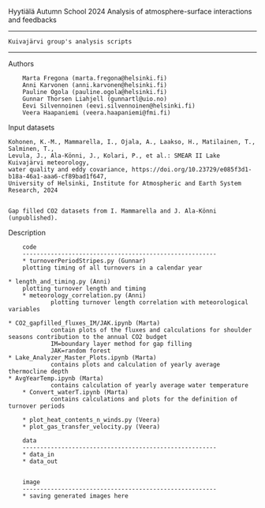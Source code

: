 
Hyytiälä Autumn School 2024 
Analysis of atmosphere-surface interactions and feedbacks

-------------------------------------------------------------
	Kuivajärvi group's analysis scripts
-------------------------------------------------------------

Authors

        Marta Fregona (marta.fregona@helsinki.fi)
        Anni Karvonen (anni.karvonen@helsinki.fi)
        Pauline Ogola (pauline.ogola@helsinki.fi)
        Gunnar Thorsen Liahjell (gunnartl@uio.no)
        Eevi Silvennoinen (eevi.silvennoinen@helsinki.fi)
        Veera Haapaniemi (veera.haapaniemi@fmi.fi)


Input datasets

	Kohonen, K.-M., Mammarella, I., Ojala, A., Laakso, H., Matilainen, T., Salminen, T., 
	Levula, J., Ala-Könni, J., Kolari, P., et al.: SMEAR II Lake Kuivajärvi meteorology,
	water quality and eddy covariance, https://doi.org/10.23729/e085f3d1-b18a-46a1-aaa6-cf89bad1f647,
	University of Helsinki, Institute for Atmospheric and Earth System Research, 2024


	Gap filled CO2 datasets from I. Mammarella and J. Ala-Könni (unpublished).


Description


        code
        -------------------------------------------------------
        * turnoverPeriodStripes.py (Gunnar)
		plotting timing of all turnovers in a calendar year

	* length_and_timing.py (Anni)
		plotting turnover length and timing
        * meteorology_correlation.py (Anni)
                plotting turnover length correlation with meteorological variables

	* CO2_gapfilled_fluxes_IM/JAK.ipynb (Marta)
                contain plots of the fluxes and calculations for shoulder seasons contribution to the annual CO2 budget
                IM=boundary layer method for gap filling
                JAK=random forest
	* Lake_Analyzer_Master_Plots.ipynb (Marta)
                contains plots and calculation of yearly average thermocline depth
	* AvgYearTemp.ipynb (Marta)
                contains calculation of yearly average water temperature
        * Convert_waterT.ipynb (Marta)
                contains calculations and plots for the definition of turnover periods
        
        * plot_heat_contents_n_winds.py (Veera)
        * plot_gas_transfer_velocity.py (Veera)

        data
        -------------------------------------------------------
        * data_in
        * data_out


        image
        -------------------------------------------------------
        * saving generated images here
